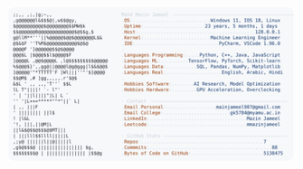 <picture>
  <source srcset="https://raw.githubusercontent.com/mmazinjameel/mmazinjameel/main/dark_mode.svg?v=1743927098" media="(prefers-color-scheme: dark)">
  <img src="https://raw.githubusercontent.com/mmazinjameel/mmazinjameel/main/light_mode.svg?v=1743927098">
</picture>
